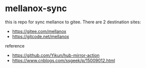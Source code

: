 # mellanox-sync

this is repo for sync mellanox to gitee. There are 2 destination sites:
- https://gitee.com/mellanox
- https://gitcode.net/mellanox


reference
- https://github.com/Yikun/hub-mirror-action
- https://www.cnblogs.com/ssgeek/p/15009012.html